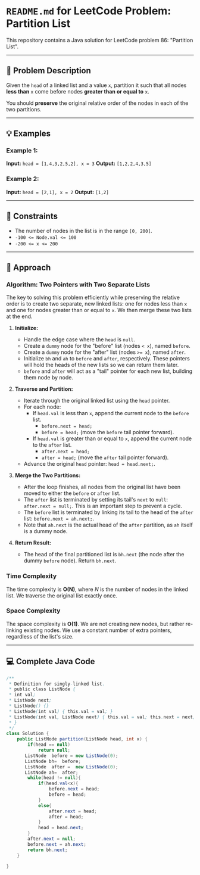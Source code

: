 # `README.md` for LeetCode Problem: Partition List

This repository contains a Java solution for LeetCode problem 86: "Partition List".

---

## 📝 Problem Description

Given the `head` of a linked list and a value `x`, partition it such that all nodes **less than** `x` come before nodes **greater than or equal to** `x`.

You should **preserve** the original relative order of the nodes in each of the two partitions.

---

## 💡 Examples

### Example 1:

**Input:** `head = [1,4,3,2,5,2], x = 3`
**Output:** `[1,2,2,4,3,5]`

### Example 2:

**Input:** `head = [2,1], x = 2`
**Output:** `[1,2]`

---

## 🚫 Constraints

* The number of nodes in the list is in the range `[0, 200]`.
* `-100 <= Node.val <= 100`
* `-200 <= x <= 200`

---

## 🧠 Approach

### Algorithm: Two Pointers with Two Separate Lists

The key to solving this problem efficiently while preserving the relative order is to create two separate, new linked lists: one for nodes less than `x` and one for nodes greater than or equal to `x`. We then merge these two lists at the end.

1.  **Initialize:**
    * Handle the edge case where the `head` is `null`.
    * Create a `dummy` node for the "before" list (nodes `< x`), named `before`.
    * Create a `dummy` node for the "after" list (nodes `>= x`), named `after`.
    * Initialize `bh` and `ah` to `before` and `after`, respectively. These pointers will hold the heads of the new lists so we can return them later.
    * `before` and `after` will act as a "tail" pointer for each new list, building them node by node.

2.  **Traverse and Partition:**
    * Iterate through the original linked list using the `head` pointer.
    * For each node:
        * If `head.val` is less than `x`, append the current node to the `before` list.
            * `before.next = head;`
            * `before = head;` (move the `before` tail pointer forward).
        * If `head.val` is greater than or equal to `x`, append the current node to the `after` list.
            * `after.next = head;`
            * `after = head;` (move the `after` tail pointer forward).
    * Advance the original `head` pointer: `head = head.next;`.

3.  **Merge the Two Partitions:**
    * After the loop finishes, all nodes from the original list have been moved to either the `before` or `after` list.
    * The `after` list is terminated by setting its tail's `next` to `null`: `after.next = null;`. This is an important step to prevent a cycle.
    * The `before` list is terminated by linking its tail to the head of the `after` list: `before.next = ah.next;`.
    * Note that `ah.next` is the actual head of the `after` partition, as `ah` itself is a dummy node.

4.  **Return Result:**
    * The head of the final partitioned list is `bh.next` (the node after the dummy `before` node). Return `bh.next`.

### Time Complexity

The time complexity is **O(N)**, where $N$ is the number of nodes in the linked list. We traverse the original list exactly once.

### Space Complexity

The space complexity is **O(1)**. We are not creating new nodes, but rather re-linking existing nodes. We use a constant number of extra pointers, regardless of the list's size.

---

## 💻 Complete Java Code

```java
/**
 * Definition for singly-linked list.
 * public class ListNode {
 * int val;
 * ListNode next;
 * ListNode() {}
 * ListNode(int val) { this.val = val; }
 * ListNode(int val, ListNode next) { this.val = val; this.next = next; }
 * }
 */
class Solution {
    public ListNode partition(ListNode head, int x) {
        if(head == null)
            return null;
       ListNode  before = new ListNode(0);
       ListNode bh=  before;
       ListNode  after =  new ListNode(0);
       ListNode ah=  after;
        while(head != null){
            if(head.val<x){
                before.next = head;
                before = head;
            }
            else{
                after.next = head;
                after = head;
            }
            head = head.next;
        }
        after.next = null;
        before.next = ah.next;
        return bh.next;
    }
    
}